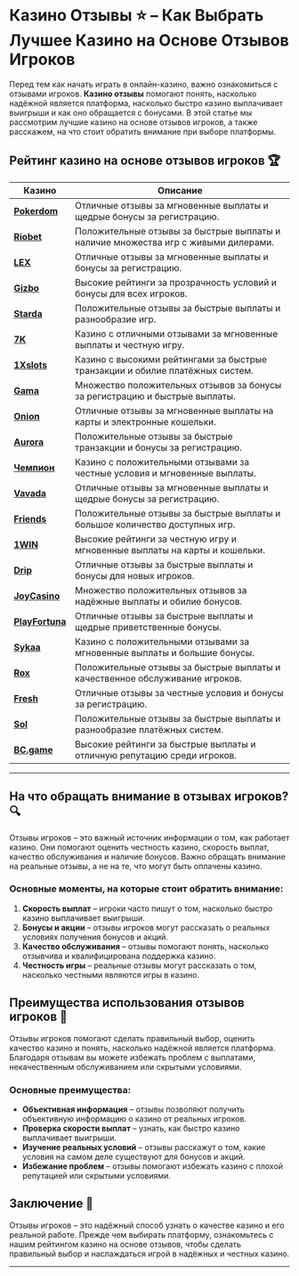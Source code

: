 # Казино Отзывы ⭐ – Как Выбрать Лучшее Казино на Основе Отзывов Игроков

Перед тем как начать играть в онлайн-казино, важно ознакомиться с отзывами игроков. **Казино отзывы** помогают понять, насколько надёжной является платформа, насколько быстро казино выплачивает выигрыши и как оно обращается с бонусами. В этой статье мы рассмотрим лучшие казино на основе отзывов игроков, а также расскажем, на что стоит обратить внимание при выборе платформы.

## Рейтинг казино на основе отзывов игроков 🏆

| Казино             | Описание                                                                                  |
|--------------------|-------------------------------------------------------------------------------------------|
| [**Pokerdom**](https://brandplay.link/4k77v2yx)      | Отличные отзывы за мгновенные выплаты и щедрые бонусы за регистрацию.                   |
| [**Riobet**](https://brandplay.link/7xBLTPyj)        | Положительные отзывы за быстрые выплаты и наличие множества игр с живыми дилерами.      |
| [**LEX**](https://brandplay.link/zW4hdDFV)           | Отличные отзывы за мгновенные выплаты и бонусы за регистрацию.                          |
| [**Gizbo**](https://brandplay.link/bprXw4YV)         | Высокие рейтинги за прозрачность условий и бонусы для всех игроков.                     |
| [**Starda**](https://brandplay.link/fB7xwRFL)        | Положительные отзывы за быстрые выплаты и разнообразие игр.                             |
| [**7K**](https://brandplay.link/BvQyFShp)            | Казино с отличными отзывами за мгновенные выплаты и честную игру.                       |
| [**1Xslots**](https://brandplay.link/hSB1khtr)       | Казино с высокими рейтингами за быстрые транзакции и обилие платёжных систем.            |
| [**Gama**](https://brandplay.link/j6NMKsDz)          | Множество положительных отзывов за бонусы за регистрацию и быстрые выплаты.             |
| [**Onion**](https://brandplay.link/zBGRVpQ9)         | Отличные отзывы за мгновенные выплаты на карты и электронные кошельки.                  |
| [**Aurora**](https://10trafic-stat2.com/click/668546556bcc6313411604bd/6766/13032/subaccount)        | Положительные отзывы за быстрые транзакции и бонусы за регистрацию.                    |
| [**Чемпион**](https://temon-gter.cfd/go/lRq?p80412p304504pcc44t17455)       | Казино с положительными отзывами за честные условия и мгновенные выплаты.              |
| [**Vavada**](https://vavadapartner.pro/?promo=ea5c9275-6854-4505-94fc-95ab18221945-linkb2)        | Отличные отзывы за мгновенные выплаты и щедрые бонусы за регистрацию.                  |
| [**Friends**](https://gofriends.run/linkb2)       | Положительные отзывы за быстрые выплаты и большое количество доступных игр.             |
| [**1WIN**](https://brandplay.link/smXVpBbG)          | Высокие рейтинги за честную игру и мгновенные выплаты на карты и кошельки.              |
| [**Drip**](https://drp-ircp01.com/c07e6a3db)          | Отличные отзывы за быстрые выплаты и бонусы для новых игроков.                         |
| [**JoyCasino**](https://rpc30.call2me.pro/?/ru/registration?apkpop=0&partner=p24970p3291217pc98f)     | Множество положительных отзывов за надёжные выплаты и обилие бонусов.                  |
| [**PlayFortuna**](https://fortunapromo.net/alt/playfortuna/registration?0dc4a9362a71feb7e3f165fb8e766f70)   | Отличные отзывы за быстрые выплаты и щедрые приветственные бонусы.                     |
| [**Sykaa**](https://s-two-way.com/?source=linkb2&pid=30697)         | Казино с положительными отзывами за мгновенные выплаты и большие бонусы.               |
| [**Rox**](https://rox-pvwfpjgcxe.com/cb1ee18a5)           | Положительные отзывы за быстрые выплаты и качественное обслуживание игроков.           |
| [**Fresh**](https://fresh-eumwkxwao.com/c3f7b485d)         | Отличные отзывы за честные условия и бонусы за регистрацию.                            |
| [**Sol**](https://sol-mmtdzfbaco.com/cb2415bca)           | Положительные отзывы за быстрые выплаты и разнообразие платёжных систем.               |
| [**BC.game**](https://partnerbcgame.com/dcc53d441)        | Высокие рейтинги за быстрые выплаты и отличную репутацию среди игроков.                |

---

## На что обращать внимание в отзывах игроков? 🔍

Отзывы игроков – это важный источник информации о том, как работает казино. Они помогают оценить честность казино, скорость выплат, качество обслуживания и наличие бонусов. Важно обращать внимание на реальные отзывы, а не на те, что могут быть оплачены казино.

### Основные моменты, на которые стоит обратить внимание:

1. **Скорость выплат** – игроки часто пишут о том, насколько быстро казино выплачивает выигрыши.
2. **Бонусы и акции** – отзывы игроков могут рассказать о реальных условиях получения бонусов и акций.
3. **Качество обслуживания** – отзывы помогают понять, насколько отзывчива и квалифицирована поддержка казино.
4. **Честность игры** – реальные отзывы могут рассказать о том, насколько честными являются игры в казино.

## Преимущества использования отзывов игроков 🌟

Отзывы игроков помогают сделать правильный выбор, оценить качество казино и понять, насколько надёжной является платформа. Благодаря отзывам вы можете избежать проблем с выплатами, некачественным обслуживанием или скрытыми условиями.

### Основные преимущества:

- **Объективная информация** – отзывы позволяют получить объективную информацию о казино от реальных игроков.
- **Проверка скорости выплат** – узнать, как быстро казино выплачивает выигрыши.
- **Изучение реальных условий** – отзывы расскажут о том, какие условия на самом деле существуют для бонусов и акций.
- **Избежание проблем** – отзывы помогают избежать казино с плохой репутацией или скрытыми условиями.

## Заключение 🎲

Отзывы игроков – это надёжный способ узнать о качестве казино и его реальной работе. Прежде чем выбирать платформу, ознакомьтесь с нашим рейтингом казино на основе отзывов, чтобы сделать правильный выбор и наслаждаться игрой в надёжных и честных казино.

---

